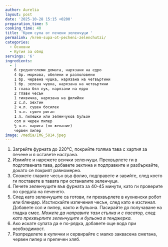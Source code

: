 ```yaml
---
author: Aurelia
layout: post
date: '2025-10-28 15:15 +0200'
preparation_time: 5
cooking_time: 40
title: 'Крем супа от печени зеленчуци '
permalink: /krem-supa-ot-pecheni-zelenchutzi/
categories:
  - Основни
  - Кутия за обяд
servings: '6'
ingredients:
  - |
    6 средноголеми домата, нарязани на едро
    4 бр. моркова, обелени и разполовени
    1 бр. червена чушка, нарязана на четвъртини
    1 бр. зелена чушка, нарязана на четвъртини
    1 глава бял лук, нарязани на едро
    2 глави чесън
    1 тиквичка, нарязана на филийки
    2 с.л. зехтин
    2 ч.л. сушен босилек
    1 ч.л. сушен риган
    1 л. пилешки или зеленчуков бульон
    сол и черен пипер
    ½ ч.л. хариса (по желание)
    червен пипер
image: /media/IMG_5814.jpeg
---
```

1. Загрейте фурната до 220ºC, покрийте голяма тава с хартия за печене и я оставете настрана.
2. Измийте и нарежете всички зеленчуци. Прехвърлете ги в подготвената тава, добавете зехтина и подправките и разбъркайте, докато се покрият равномерно.
3. Сложете главите чесън във фолио, подправете и завийте, след което ги поставете в тавата при останалите зеленчуци.
4. Печете зеленчуците във фурната за 40-45 минути, като ги проверите по средата на печенето.
5. След като зеленчуците са готови, ги прехвърлете в кухненски робот или блендер. Изстискайте изпечения чесън, след като е изстинал. Добавете сол и пипер, както и бульона. Пасирайте до получаване на гладка смес. _Можете да направите тази стъпка и с пасатор, след като прехвърлите зеленчуците и бульона в тенджерка._
6. Ако искате супата да е по-рядка, добавете още вода при необходимост.
7. Разпределете в купички и сервирайте с малко заквасена сметана, червен пипер и препечен хляб.
